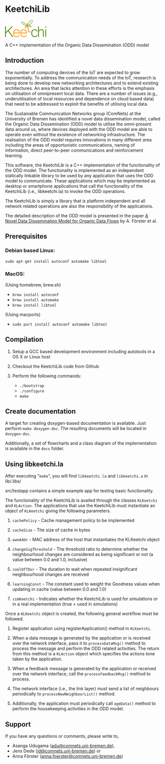 # KeetchiLib

![Keetchi logo](https://raw.githubusercontent.com/ComNets-Bremen/KeetchiLib/master/img/keetchi_logo.png)

A C++ implementation of the Organic Data Dissemination (ODD) model


Introduction
------------

The number of computing devices of the IoT are expected to grow exponentially.
To address the communication needs of the IoT, research is being done to
develop new networking architectures and to extend existing architectures. An
area that lacks attention in these efforts is the emphasis on utilisation of
omnipresent local data. There are a number of issues (e.g., underutilisation of
local resources and dependence on cloud based data) that need to be addressed
to exploit the benefits of utilising local data.

The Sustainable Communication Networks group (ComNets) at the University of
Bremen has identified a novel data dissemination model, called the
Organic Data Dissemination (ODD) model to utilise the omni-present data around
us, where devices deployed with the ODD model are able to operate even without
the existence of networking infrastructure. The realisation of the ODD model
requires innovations in many different area including the areas of
opportunistic communications, naming of information, direct peer-to-peer
communications and reinforcement learning.

This software, the KeetchiLib is a C++ implementation of the functionality of
the ODD model. The functionality is implemented as an independent statically
linkable library to be used by any application that uses the ODD model to
communicate. These applications which may be implemented as desktop or
smartphone applications that call the functionality of the KeetchiLib
(i.e., libkeetchi.la) to invoke the ODD operations.

The KeetchiLib is simply a library that is platform independent and all
network related operations are also the responsibility of the applications.

The detailed description of the ODD model is presented in the paper
[A Novel Data Dissemination Model for Organic Data Flows](https://link.springer.com/chapter/10.1007%2F978-3-319-26925-2_18) by A. Förster et al.


Prerequisites
-------------

### Debian based Linux:

`sudo apt-get install autoconf automake libtool`


### MacOS:

(Using homebrew, brew.sh)

- `brew install autoconf`
- `brew install automake`
- `brew install libtool`

(Using macports)

- `sudo port install autoconf automake libtool`

Compilation
-----------

1. Setup a GCC based development environment including autotools in a OS X
or Linux host

2. Checkout the KeetchiLib code from Github

3. Perform the following commands:
    - `./bootstrap`
    - `./configure`
    - `make`

Create documentation
--------------------

A target for creating doxygen-based documentation is available. Just perform
`make doxygen-doc`. The resulting documents will be located in `doxygen-doc`. 

Additionally, a set of flowcharts and a class diagram of the implementation 
is available in the `docs` folder.


Using libkeetchi.la
-------------------

After executing "`make`", you will find `libkeetchi.la` and `libkeetchi.a` in lib/.libs/

src/testapp contains a simple example app for testing basic functionality.

The functionality of the KeetchiLib is availed through the classes `KLKeetchi`
and `KLAction`. The applications that use the KeetchiLib must instantiate an
object of `KLKeetchi` giving the following parameters.

1. `cachePolicy` - Cache management policy to be implemented

2. `cacheSize` - The size of cache in bytes

3. `ownAddr` - MAC address of the host that instantiates the KLKeetchi object

4. `changeSigThreshold` - The threshold ratio to determine whether the neighbourhood changes 
are considered as being significant or not (a value between 0.0 and 1.0, inclusive)

5. `coolOffDur` - The duration to wait when repeated insignificant neighbourhood changes are
received

6. `learningConst` - The constant used to weight the Goodness values when updating in cache 
(value between 0.0 and 1.0)

7. `simKeetchi` - Indicates whether the KeetchiLib is used for simulations or in a real implementation
(true = used in simulations) 

Once a `KLKeetchi` object is created, the following general workflow must be followed.

1. Register application using registerApplication() method in `KLKeetchi`.

2. When a data message is generated by the application or is received over the
network interface, pass it to `processDataMsg()` method to process the message
and perform the ODD related activities. The return from this method is a
`KLAction` object which specifies the actions tone taken by the application.

3. When a feedback message is generated by the application or received over
the network interface, call the `processFeedbackMsg()` method to process.

4. The network interface (i.e., the link layer) must send a list of neighbours periodically 
to `processNewNeighbourList()` method.

5. Additionally, the application must periodically call `ageData()` method to
perform the housekeeping activities in the ODD model.


Support
-------

If you have any questions or comments, please write to,

  - Asanga Udugama (adu@comnets.uni-bremen.de),
  - Jens Dede (jd@comnets.uni-bremen.de) or
  - Anna Förster (anna.foerster@comnets.uni-bremen.de)


